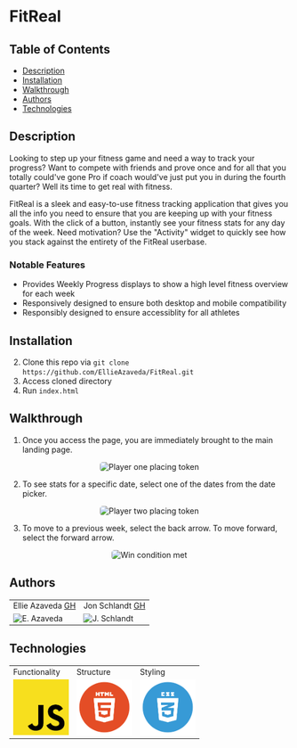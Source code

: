 # FitReal

## Table of Contents
* [Description](#description)
* [Installation](#installation)
* [Walkthrough](#walkthrough)
* [Authors](#authors)
* [Technologies](#technologies)

## Description

Looking to step up your fitness game and need a way to track your progress? Want to compete with friends and prove once and for all that you totally could've gone Pro if coach would've just put you in during the fourth quarter? Well its time to get real with fitness.

FitReal is a sleek and easy-to-use fitness tracking application that gives you all the info you need to ensure that you are keeping up with your fitness goals. With the click of a button, instantly see your fitness stats for any day of the week. Need motivation? Use the "Activity" widget to quickly see how you stack against the entirety of the FitReal userbase. 

### Notable Features
* Provides Weekly Progress displays to show a high level fitness overview for each week
* Responsively designed to ensure both desktop and mobile compatibility
* Responsibly designed to ensure accessiblity for all athletes

## Installation
2. Clone this repo via `git clone https://github.com/EllieAzaveda/FitReal.git`
3. Access cloned directory
4. Run `index.html`

## Walkthrough
1. Once you access the page, you are immediately brought to the main landing page.

<p align="center"><img src="https://media.giphy.com/media/zLdLCgCSXIR5PtVaUk/giphy.gif" alt="Player one placing token" width="450" height="auto" style="border-radius:5px"/><br></p>

2. To see stats for a specific date, select one of the dates from the date picker.

<p align="center"><img src="https://media.giphy.com/media/b67C7ukvWwhw5iflzN/giphy.gif" alt="Player two placing token" width="450" height="auto" style="border-radius:5px"/><br></p>

3. To move to a previous week, select the back arrow. To move forward, select the forward arrow.

<p align="center"><img src="https://media.giphy.com/media/kohxuE60KLmjWrREbV/giphy.gif" alt="Win condition met" width="450" height="auto" style="border-radius:5px"/><br></p>

## Authors
<table>
    <tr>
        <td> Ellie Azaveda <a href="https://github.com/EllieAzaveda">GH</td>
        <td> Jon Schlandt <a href="https://github.com/jon-schlandt">GH</td>
    </tr>
    </tr>
        <td><img src="https://avatars.githubusercontent.com/u/76409536?v=4" alt="E. Azaveda" width="125" height="auto" /></td>
        <td><img src="https://avatars.githubusercontent.com/u/75702270?s=460&u=421bb225c458388a212f290378351ab7e30e5e10&v=4" alt="J. Schlandt" width="125" height="auto" /></td>
    </tr>
</table>

## Technologies
<table>
    <tr>
        <td>Functionality</td>
        <td>Structure</td>
        <td>Styling</td>
    </tr>
    </tr>
        <td><img src="./assets/readme/js-icon.png" alt="javascript" width="100" height="auto" /></td>
        <td><img src="./assets/readme/html-logo.png" alt="html" width="100" height="auto" /></td>
        <td><img src="./assets/readme/css-logo.png" alt="css" width="100" height="auto" /></td>
    </tr>
</table>
